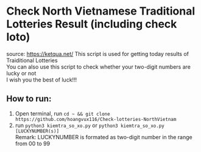 # Check North Vietnamese Traditional Lotteries Result (including check loto)
source: https://ketqua.net/
This script is used for getting today results of Traiditional Lotteries<br>
You can also use this script to check whether your two-digit numbers are lucky or not<br>
I wish you the best of luck!!!

## How to run:
1. Open terminal, run ```cd ~ && git clone https://github.com/hoangvux116/Check-lotteries-NorthVietnam```
2. run ```python3 kiemtra_so_xo.py``` or ```python3 kiemtra_so_xo.py [LUCKYNUMBER(s)]```<br>
Remark: LUCKYNUMBER is formated as two-digit number in the range from 00 to 99
